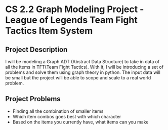 # CS 2.2 Graph Modeling Project - League of Legends Team Fight Tactics Item System

## Project Description
I will be modeling a Graph ADT (Abstract Data Structure) to take in data of all the items in TFT(Team Fight Tactics). With it, I will be introducing a set of problems and solve them using graph theory in python. The input data will be small but the project will be able to scope and scale to a real world problem.

## Project Problems
- Finding all the combination of smaller items
- Which item combos goes best with which character
- Based on the items you currently have, what items can you make
